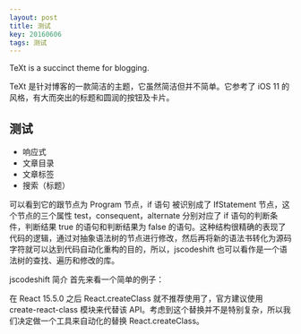 ```yaml
---
layout: post
title: 测试
key: 20160606
tags: 测试
---
```





TeXt is a succinct theme for blogging.

TeXt 是针对博客的一款简洁的主题，它虽然简洁但并不简单。它参考了 iOS 11 的风格，有大而突出的标题和圆润的按钮及卡片。

## 测试

- 响应式
- 文章目录
- 文章标签
- 搜索（标题）
<!--more-->

可以看到它的跟节点为 Program 节点，if 语句 被识别成了 IfStatement 节点，这个节点的三个属性 test，consequent，alternate 分别对应了 if 语句的判断条件，判断结果 true 的语句和判断结果为 false 的语句。这种结构很精确的表现了代码的逻辑，通过对抽象语法树的节点进行修改，然后再将新的语法书转化为源码字符就可以达到代码自动化重构的目的，所以，jscodeshift 也可以看作是一个语法树的查找、遍历和修改的库。

jscodeshift 简介
首先来看一个简单的例子：

在 React 15.5.0 之后 React.createClass 就不推荐使用了，官方建议使用 create-react-class 模块来代替该 API。考虑到这个替换并不是特别复杂，所以我们决定做一个工具来自动化的替换 React.createClass。

